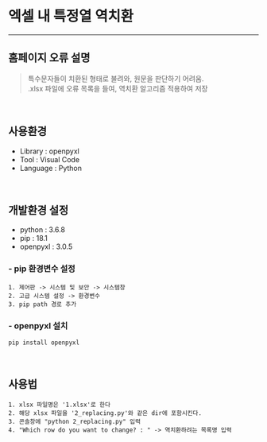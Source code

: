 # 엑셀 내 특정열 역치환
----------------------

## 홈페이지 오류 설명
> 특수문자들이 치환된 형태로 불려와, 원문을 판단하기 어려움.  
> .xlsx 파일에 오류 목록을 들여, 역치환 알고리즘 적용하여 저장
<br/>

## 사용환경
- Library : openpyxl
- Tool : Visual Code
- Language : Python   
<br/>



## 개발환경 설정
- python : 3.6.8
- pip : 18.1
- openpyxl : 3.0.5


### - pip 환경변수 설정
```
1. 제어판 -> 시스템 및 보안 -> 시스템창
2. 고급 시스템 설정 -> 환경변수
3. pip path 경로 추가
```

### - openpyxl 설치
```
pip install openpyxl
```   
<br/>


## 사용법
```
1. xlsx 파일명은 '1.xlsx'로 한다
2. 해당 xlsx 파일을 '2_replacing.py'와 같은 dir에 포함시킨다.
3. 콘솔창에 "python 2_replacing.py" 입력
4. "Which row do you want to change? : " -> 역치환하려는 목록명 입력
```
